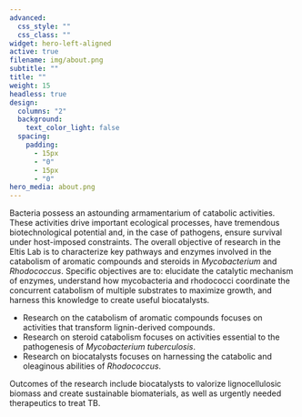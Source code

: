 ```yaml
---
advanced:
  css_style: ""
  css_class: ""
widget: hero-left-aligned
active: true
filename: img/about.png
subtitle: ""
title: ""
weight: 15
headless: true
design:
  columns: "2"
  background:
    text_color_light: false
  spacing:
    padding:
      - 15px
      - "0"
      - 15px
      - "0"
hero_media: about.png
---
```

Bacteria possess an astounding armamentarium of catabolic activities. These activities drive important ecological processes, have tremendous biotechnological potential and, in the case of pathogens, ensure survival under host-imposed constraints. The overall objective of research in the Eltis Lab is to characterize key pathways and enzymes involved in the catabolism of aromatic compounds and steroids in *Mycobacterium* and *Rhodococcus*. Specific objectives are to: elucidate the catalytic mechanism of enzymes, understand how mycobacteria and rhodococci coordinate the concurrent catabolism of multiple substrates to maximize growth, and harness this knowledge to create useful biocatalysts. 

* Research on the catabolism of aromatic compounds focuses on activities that transform lignin-derived compounds. 
* Research on steroid catabolism focuses on activities essential to the pathogenesis of *Mycobacterium tuberculosis*. 
* Research on biocatalysts focuses on harnessing the catabolic and oleaginous abilities of *Rhodococcus*. 

Outcomes of the research include biocatalysts to valorize lignocellulosic biomass and create sustainable biomaterials, as well as urgently needed therapeutics to treat TB.